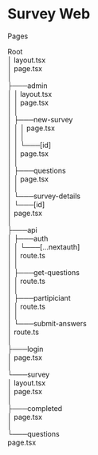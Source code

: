 # Survey Web

Pages

Root  
│   layout.tsx  
│   page.tsx  
│  
├───admin  
│   │   layout.tsx  
│   │   page.tsx  
│   │  
│   ├───new-survey  
│   │   │   page.tsx  
│   │   │  
│   │   └───[id]  
│   │           page.tsx  
│   │  
│   ├───questions  
│   │       page.tsx  
│   │  
│   └───survey-details  
│       └───[id]  
│               page.tsx  
│  
├───api  
│   ├───auth  
│   │   └───[...nextauth]  
│   │           route.ts  
│   │  
│   ├───get-questions  
│   │       route.ts  
│   │  
│   ├───partipiciant  
│   │       route.ts  
│   │  
│   └───submit-answers  
│           route.ts  
│  
├───login  
│       page.tsx  
│  
└───survey  
    │   layout.tsx  
    │   page.tsx  
    │  
    ├───completed  
    │       page.tsx  
    │  
    └───questions  
            page.tsx  
